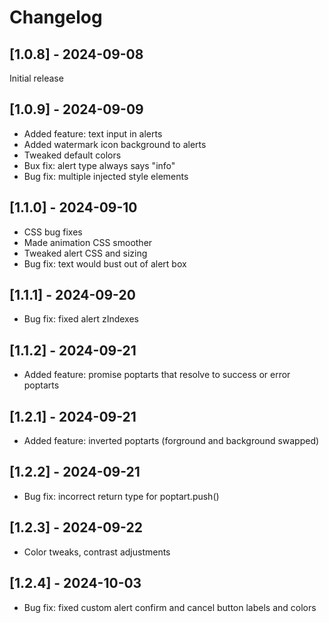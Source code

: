 # Changelog

## [1.0.8] - 2024-09-08

Initial release

## [1.0.9] - 2024-09-09

- Added feature: text input in alerts
- Added watermark icon background to alerts
- Tweaked default colors
- Bux fix: alert type always says "info"
- Bug fix: multiple injected style elements

## [1.1.0] - 2024-09-10

- CSS bug fixes
- Made animation CSS smoother
- Tweaked alert CSS and sizing
- Bug fix: text would bust out of alert box
  
## [1.1.1] - 2024-09-20

- Bug fix: fixed alert zIndexes

## [1.1.2] - 2024-09-21

- Added feature: promise poptarts that resolve to success or error poptarts

## [1.2.1] - 2024-09-21

- Added feature: inverted poptarts (forground and background swapped)
  
## [1.2.2] - 2024-09-21

- Bug fix: incorrect return type for poptart.push()

## [1.2.3] - 2024-09-22

- Color tweaks, contrast adjustments

## [1.2.4] - 2024-10-03

- Bug fix: fixed custom alert confirm and cancel button labels and colors
  